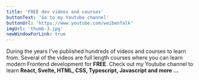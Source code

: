 ```yaml
---
title: 'FREE dev videos and courses'
buttonText: 'Go to my Youtube channel'
buttonUrl: 'https://www.youtube.com/weibenfalk'
imgUrl: 'thumb-3.jpg'
newWindowForLink: true
---
```


During the years I've published hundreds of videos and courses to learn from. Several of the videos are full length courses where you can learn modern Frontend development for **FREE**. Check out my Youtube channel to learn **React, Svelte, HTML, CSS, Typescript, Javascript and more ...**
